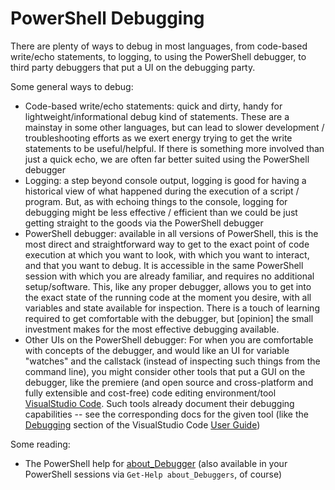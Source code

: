# PowerShell Debugging
There are plenty of ways to debug in most languages, from code-based write/echo statements, to logging, to using the PowerShell debugger, to third party debuggers that put a UI on the debugging party.

Some general ways to debug:
- Code-based write/echo statements: quick and dirty, handy for lightweight/informational debug kind of statements. These are a mainstay in some other languages, but can lead to slower development / troubleshooting efforts as we exert energy trying to get the write statements to be useful/helpful. If there is something more involved than just a quick echo, we are often far better suited using the PowerShell debugger
- Logging: a step beyond console output, logging is good for having a historical view of what happened during the execution of a script / program. But, as with echoing things to the console, logging for debugging might be less effective / efficient than we could be just getting straight to the goods via the PowerShell debugger
- PowerShell debugger: available in all versions of PowerShell, this is the most direct and straightforward way to get to the exact point of code execution at which you want to look, with which you want to interact, and that you want to debug. It is accessible in the same PowerShell session with which you are already familiar, and requires no additional setup/software. This, like any proper debugger, allows you to get into the exact state of the running code at the moment you desire, with all variables and state available for inspection.  There is a touch of learning required to get comfortable with the debugger, but [opinion] the small investment makes for the most effective debugging available.
- Other UIs on the PowerShell debugger: For when you are comfortable with concepts of the debugger, and would like an UI for variable "watches" and the callstack (instead of inspecting such things from the command line), you might consider other tools that put a GUI on the debugger, like the premiere (and open source and cross-platform  and fully extensible and cost-free) code editing environment/tool [VisualStudio Code](https://code.visualstudio.com/). Such tools already document their debugging capabilities -- see the corresponding docs for the given tool (like the [Debugging](https://code.visualstudio.com/docs/editor/debugging) section of the VisualStudio Code [User Guide](https://code.visualstudio.com/docs/editor/codebasics))

Some reading:
- The PowerShell help for [about_Debugger](https://docs.microsoft.com/en-us/powershell/module/microsoft.powershell.core/about/about_debugger) (also available in your PowerShell sessions via `Get-Help about_Debuggers`, of course)
